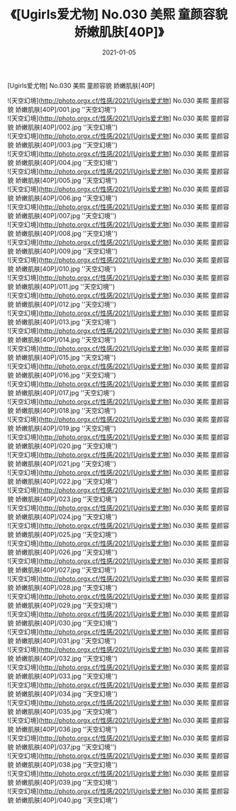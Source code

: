 ﻿---
layout: post
title:  《[Ugirls爱尤物] No.030 美熙 童颜容貌 娇嫩肌肤[40P]》
date:   2021-01-05
image: http://photo.orgx.cf/性感/2021/[Ugirls爱尤物] No.030 美熙 童颜容貌 娇嫩肌肤[40P]/000.jpg
categories: [美女, 性感, 泳衣]
---

[Ugirls爱尤物] No.030 美熙 童颜容貌 娇嫩肌肤[40P]



![天空幻境](http://photo.orgx.cf/性感/2021/[Ugirls爱尤物] No.030 美熙 童颜容貌 娇嫩肌肤[40P]/001.jpg ''天空幻境'') <br>
![天空幻境](http://photo.orgx.cf/性感/2021/[Ugirls爱尤物] No.030 美熙 童颜容貌 娇嫩肌肤[40P]/002.jpg ''天空幻境'') <br>
![天空幻境](http://photo.orgx.cf/性感/2021/[Ugirls爱尤物] No.030 美熙 童颜容貌 娇嫩肌肤[40P]/003.jpg ''天空幻境'') <br>
![天空幻境](http://photo.orgx.cf/性感/2021/[Ugirls爱尤物] No.030 美熙 童颜容貌 娇嫩肌肤[40P]/004.jpg ''天空幻境'') <br>
![天空幻境](http://photo.orgx.cf/性感/2021/[Ugirls爱尤物] No.030 美熙 童颜容貌 娇嫩肌肤[40P]/005.jpg ''天空幻境'') <br>
![天空幻境](http://photo.orgx.cf/性感/2021/[Ugirls爱尤物] No.030 美熙 童颜容貌 娇嫩肌肤[40P]/006.jpg ''天空幻境'') <br>
![天空幻境](http://photo.orgx.cf/性感/2021/[Ugirls爱尤物] No.030 美熙 童颜容貌 娇嫩肌肤[40P]/007.jpg ''天空幻境'') <br>
![天空幻境](http://photo.orgx.cf/性感/2021/[Ugirls爱尤物] No.030 美熙 童颜容貌 娇嫩肌肤[40P]/008.jpg ''天空幻境'') <br>
![天空幻境](http://photo.orgx.cf/性感/2021/[Ugirls爱尤物] No.030 美熙 童颜容貌 娇嫩肌肤[40P]/009.jpg ''天空幻境'') <br>
![天空幻境](http://photo.orgx.cf/性感/2021/[Ugirls爱尤物] No.030 美熙 童颜容貌 娇嫩肌肤[40P]/010.jpg ''天空幻境'') <br>
![天空幻境](http://photo.orgx.cf/性感/2021/[Ugirls爱尤物] No.030 美熙 童颜容貌 娇嫩肌肤[40P]/011.jpg ''天空幻境'') <br>
![天空幻境](http://photo.orgx.cf/性感/2021/[Ugirls爱尤物] No.030 美熙 童颜容貌 娇嫩肌肤[40P]/012.jpg ''天空幻境'') <br>
![天空幻境](http://photo.orgx.cf/性感/2021/[Ugirls爱尤物] No.030 美熙 童颜容貌 娇嫩肌肤[40P]/013.jpg ''天空幻境'') <br>
![天空幻境](http://photo.orgx.cf/性感/2021/[Ugirls爱尤物] No.030 美熙 童颜容貌 娇嫩肌肤[40P]/014.jpg ''天空幻境'') <br>
![天空幻境](http://photo.orgx.cf/性感/2021/[Ugirls爱尤物] No.030 美熙 童颜容貌 娇嫩肌肤[40P]/015.jpg ''天空幻境'') <br>
![天空幻境](http://photo.orgx.cf/性感/2021/[Ugirls爱尤物] No.030 美熙 童颜容貌 娇嫩肌肤[40P]/016.jpg ''天空幻境'') <br>
![天空幻境](http://photo.orgx.cf/性感/2021/[Ugirls爱尤物] No.030 美熙 童颜容貌 娇嫩肌肤[40P]/017.jpg ''天空幻境'') <br>
![天空幻境](http://photo.orgx.cf/性感/2021/[Ugirls爱尤物] No.030 美熙 童颜容貌 娇嫩肌肤[40P]/018.jpg ''天空幻境'') <br>
![天空幻境](http://photo.orgx.cf/性感/2021/[Ugirls爱尤物] No.030 美熙 童颜容貌 娇嫩肌肤[40P]/019.jpg ''天空幻境'') <br>
![天空幻境](http://photo.orgx.cf/性感/2021/[Ugirls爱尤物] No.030 美熙 童颜容貌 娇嫩肌肤[40P]/020.jpg ''天空幻境'') <br>
![天空幻境](http://photo.orgx.cf/性感/2021/[Ugirls爱尤物] No.030 美熙 童颜容貌 娇嫩肌肤[40P]/021.jpg ''天空幻境'') <br>
![天空幻境](http://photo.orgx.cf/性感/2021/[Ugirls爱尤物] No.030 美熙 童颜容貌 娇嫩肌肤[40P]/022.jpg ''天空幻境'') <br>
![天空幻境](http://photo.orgx.cf/性感/2021/[Ugirls爱尤物] No.030 美熙 童颜容貌 娇嫩肌肤[40P]/023.jpg ''天空幻境'') <br>
![天空幻境](http://photo.orgx.cf/性感/2021/[Ugirls爱尤物] No.030 美熙 童颜容貌 娇嫩肌肤[40P]/024.jpg ''天空幻境'') <br>
![天空幻境](http://photo.orgx.cf/性感/2021/[Ugirls爱尤物] No.030 美熙 童颜容貌 娇嫩肌肤[40P]/025.jpg ''天空幻境'') <br>
![天空幻境](http://photo.orgx.cf/性感/2021/[Ugirls爱尤物] No.030 美熙 童颜容貌 娇嫩肌肤[40P]/026.jpg ''天空幻境'') <br>
![天空幻境](http://photo.orgx.cf/性感/2021/[Ugirls爱尤物] No.030 美熙 童颜容貌 娇嫩肌肤[40P]/027.jpg ''天空幻境'') <br>
![天空幻境](http://photo.orgx.cf/性感/2021/[Ugirls爱尤物] No.030 美熙 童颜容貌 娇嫩肌肤[40P]/028.jpg ''天空幻境'') <br>
![天空幻境](http://photo.orgx.cf/性感/2021/[Ugirls爱尤物] No.030 美熙 童颜容貌 娇嫩肌肤[40P]/029.jpg ''天空幻境'') <br>
![天空幻境](http://photo.orgx.cf/性感/2021/[Ugirls爱尤物] No.030 美熙 童颜容貌 娇嫩肌肤[40P]/030.jpg ''天空幻境'') <br>
![天空幻境](http://photo.orgx.cf/性感/2021/[Ugirls爱尤物] No.030 美熙 童颜容貌 娇嫩肌肤[40P]/031.jpg ''天空幻境'') <br>
![天空幻境](http://photo.orgx.cf/性感/2021/[Ugirls爱尤物] No.030 美熙 童颜容貌 娇嫩肌肤[40P]/032.jpg ''天空幻境'') <br>
![天空幻境](http://photo.orgx.cf/性感/2021/[Ugirls爱尤物] No.030 美熙 童颜容貌 娇嫩肌肤[40P]/033.jpg ''天空幻境'') <br>
![天空幻境](http://photo.orgx.cf/性感/2021/[Ugirls爱尤物] No.030 美熙 童颜容貌 娇嫩肌肤[40P]/034.jpg ''天空幻境'') <br>
![天空幻境](http://photo.orgx.cf/性感/2021/[Ugirls爱尤物] No.030 美熙 童颜容貌 娇嫩肌肤[40P]/035.jpg ''天空幻境'') <br>
![天空幻境](http://photo.orgx.cf/性感/2021/[Ugirls爱尤物] No.030 美熙 童颜容貌 娇嫩肌肤[40P]/036.jpg ''天空幻境'') <br>
![天空幻境](http://photo.orgx.cf/性感/2021/[Ugirls爱尤物] No.030 美熙 童颜容貌 娇嫩肌肤[40P]/037.jpg ''天空幻境'') <br>
![天空幻境](http://photo.orgx.cf/性感/2021/[Ugirls爱尤物] No.030 美熙 童颜容貌 娇嫩肌肤[40P]/038.jpg ''天空幻境'') <br>
![天空幻境](http://photo.orgx.cf/性感/2021/[Ugirls爱尤物] No.030 美熙 童颜容貌 娇嫩肌肤[40P]/039.jpg ''天空幻境'') <br>
![天空幻境](http://photo.orgx.cf/性感/2021/[Ugirls爱尤物] No.030 美熙 童颜容貌 娇嫩肌肤[40P]/040.jpg ''天空幻境'') <br>